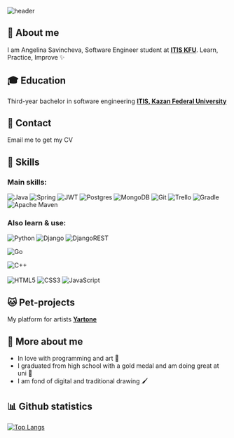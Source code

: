 ![header](https://capsule-render.vercel.app/api?type=waving&color=gradient&height=256&section=header&text=Hi%20there!&fontSize=75&animation=fadeIn&fontAlignY=38&desc=Welcome%20to%20my%20GitHub%20profile!&descAlignY=55&descAlign=50)

<!-- [![Typing SVG](https://readme-typing-svg.herokuapp.com?font=Fira+Code&pause=1000&width=435&lines=Hi+there!+%F0%9F%91%8B)](https://git.io/typing-svg) -->
## 💎 About me
I am Angelina Savincheva, Software Engineer student at [**ITIS KFU**](https://kpfu.ru/itis/). Learn, Practice, Improve ✨

## 🎓 Education
Third-year bachelor in software engineering [**ITIS, Kazan Federal University**](https://kpfu.ru/itis/)

## 📧 Contact
Email me to get my CV

## 💪 Skills
### Main skills:
![Java](https://img.shields.io/badge/java-%23ED8B00.svg?style=for-the-badge&logo=java&logoColor=white)
![Spring](https://img.shields.io/badge/spring-%236DB33F.svg?style=for-the-badge&logo=spring&logoColor=white)
![JWT](https://img.shields.io/badge/JWT-black?style=for-the-badge&logo=JSON%20web%20tokens)
![Postgres](https://img.shields.io/badge/postgres-%23316192.svg?style=for-the-badge&logo=postgresql&logoColor=white)
![MongoDB](https://img.shields.io/badge/MongoDB-%234ea94b.svg?style=for-the-badge&logo=mongodb&logoColor=white)
![Git](https://img.shields.io/badge/git-%23F05033.svg?style=for-the-badge&logo=git&logoColor=white)
![Trello](https://img.shields.io/badge/Trello-%23026AA7.svg?style=for-the-badge&logo=Trello&logoColor=white)
![Gradle](https://img.shields.io/badge/Gradle-02303A.svg?style=for-the-badge&logo=Gradle&logoColor=white)
![Apache Maven](https://img.shields.io/badge/Apache%20Maven-C71A36?style=for-the-badge&logo=Apache%20Maven&logoColor=white)

### Also learn & use:
![Python](https://img.shields.io/badge/python-3670A0?style=for-the-badge&logo=python&logoColor=ffdd54)
![Django](https://img.shields.io/badge/django-%23092E20.svg?style=for-the-badge&logo=django&logoColor=white)
![DjangoREST](https://img.shields.io/badge/DJANGO-REST-ff1709?style=for-the-badge&logo=django&logoColor=white&color=ff1709&labelColor=gray)

![Go](https://img.shields.io/badge/go-%2300ADD8.svg?style=for-the-badge&logo=go&logoColor=white)

![C++](https://img.shields.io/badge/c++-%2300599C.svg?style=for-the-badge&logo=c%2B%2B&logoColor=white)
<br></br>
![HTML5](https://img.shields.io/badge/html5-%23E34F26.svg?style=for-the-badge&logo=html5&logoColor=white)
![CSS3](https://img.shields.io/badge/css3-%231572B6.svg?style=for-the-badge&logo=css3&logoColor=white)
![JavaScript](https://img.shields.io/badge/javascript-%23323330.svg?style=for-the-badge&logo=javascript&logoColor=%23F7DF1E)

## 🐱 Pet-projects
My platform for artists [**Yartone**](https://github.com/asanvlit/Yartone)

## 🌼 More about me
* In love with programming and art 🔮
* I graduated from high school with a gold medal and am doing great at uni 🥇
* I am fond of digital and traditional drawing 🖌️

## 📊 Github statistics

[![Top Langs](https://github-readme-stats.vercel.app/api/top-langs/?username=asanvlit&layout=compact&theme=buefy)](https://github.com/asanvlit)


